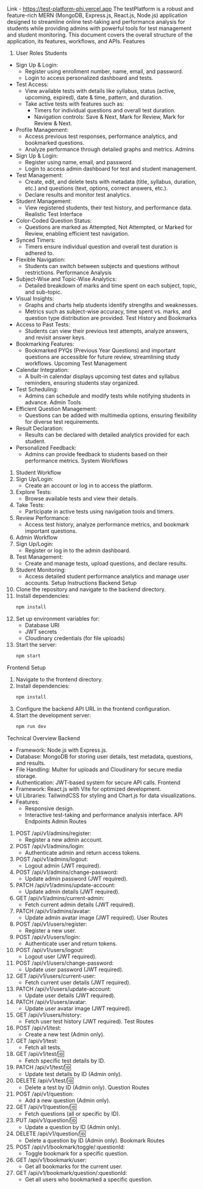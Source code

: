 Link - https://test-platform-phi.vercel.app
The testPlatform is a robust and feature-rich MERN (MongoDB, Express.js, React.js, Node.js) application designed to streamline online test-taking and performance analysis for students while providing admins with powerful tools for test management and student monitoring. This document covers the overall structure of the application, its features, workflows, and APIs.
Features
1. User Roles
Students
- Sign Up & Login:
  - Register using enrollment number, name, email, and password.
  - Login to access personalized dashboard and tests.
- Test Access:
  - View available tests with details like syllabus, status (active, upcoming, expired), date & time, pattern, and duration.
  - Take active tests with features such as:
    - Timers for individual questions and overall test duration.
    - Navigation controls: Save & Next, Mark for Review, Mark for Review & Next.
- Profile Management:
  - Access previous test responses, performance analytics, and bookmarked questions.
  - Analyze performance through detailed graphs and metrics.
Admins
- Sign Up & Login:
  - Register using name, email, and password.
  - Login to access admin dashboard for test and student management.
- Test Management:
  - Create, edit, and delete tests with metadata (title, syllabus, duration, etc.) and questions (text, options, correct answers, etc.).
  - Declare results and monitor test analytics.
- Student Management:
  - View registered students, their test history, and performance data.
Realistic Test Interface
- Color-Coded Question Status:
  - Questions are marked as Attempted, Not Attempted, or Marked for Review, enabling efficient test navigation.
- Synced Timers:
  - Timers ensure individual question and overall test duration is adhered to.
- Flexible Navigation:
  - Students can switch between subjects and questions without restrictions.
Performance Analysis
- Subject-Wise and Topic-Wise Analytics:
  - Detailed breakdown of marks and time spent on each subject, topic, and sub-topic.
- Visual Insights:
  - Graphs and charts help students identify strengths and weaknesses.
  - Metrics such as subject-wise accuracy, time spent vs. marks, and question type distribution are provided.
Test History and Bookmarks
- Access to Past Tests:
  - Students can view their previous test attempts, analyze answers, and revisit answer keys.
- Bookmarking Features:
  - Bookmarked PYQs (Previous Year Questions) and important questions are accessible for future review, streamlining study workflows.
Upcoming Test Management
- Calendar Integration:
  - A built-in calendar displays upcoming test dates and syllabus reminders, ensuring students stay organized.
- Test Scheduling:
  - Admins can schedule and modify tests while notifying students in advance.
Admin Tools
- Efficient Question Management:
  - Questions can be added with multimedia options, ensuring flexibility for diverse test requirements.
- Result Declaration:
  - Results can be declared with detailed analytics provided for each student.
- Personalized Feedback:
  - Admins can provide feedback to students based on their performance metrics.
System Workflows
1. Student Workflow
1. Sign Up/Login:
   - Create an account or log in to access the platform.
2. Explore Tests:
   - Browse available tests and view their details.
3. Take Tests:
   - Participate in active tests using navigation tools and timers.
4. Review Performance:
   - Access test history, analyze performance metrics, and bookmark important questions.
2. Admin Workflow
1. Sign Up/Login:
   - Register or log in to the admin dashboard.
2. Test Management:
   - Create and manage tests, upload questions, and declare results.
3. Student Monitoring:
   - Access detailed student performance analytics and manage user accounts.
Setup Instructions
Backend Setup
1. Clone the repository and navigate to the backend directory.
2. Install dependencies:
   ```bash
   npm install
   ```
3. Set up environment variables for:
   - Database URI
   - JWT secrets
   - Cloudinary credentials (for file uploads)
4. Start the server:
   ```bash
   npm start
   ```
Frontend Setup
1. Navigate to the frontend directory.
2. Install dependencies:
   ```bash
   npm install
   ```
3. Configure the backend API URL in the frontend configuration.
4. Start the development server:
   ```bash
   npm run dev
   ```
Technical Overview
Backend
- Framework: Node.js with Express.js.
- Database: MongoDB for storing user details, test metadata, questions, and results.
- File Handling: Multer for uploads and Cloudinary for secure media storage.
- Authentication: JWT-based system for secure API calls.
Frontend
- Framework: React.js with Vite for optimized development.
- UI Libraries: TailwindCSS for styling and Chart.js for data visualizations.
- Features:
  - Responsive design.
  - Interactive test-taking and performance analysis interface.
API Endpoints
Admin Routes
1. POST /api/v1/admins/register:
   - Register a new admin account.
2. POST /api/v1/admins/login:
   - Authenticate admin and return access tokens.
3. POST /api/v1/admins/logout:
   - Logout admin (JWT required).
4. POST /api/v1/admins/change-password:
   - Update admin password (JWT required).
5. PATCH /api/v1/admins/update-account:
   - Update admin details (JWT required).
6. GET /api/v1/admins/current-admin:
   - Fetch current admin details (JWT required).
7. PATCH /api/v1/admins/avatar:
   - Update admin avatar image (JWT required).
User Routes
1. POST /api/v1/users/register:
   - Register a new user.
2. POST /api/v1/users/login:
   - Authenticate user and return tokens.
3. POST /api/v1/users/logout:
   - Logout user (JWT required).
4. POST /api/v1/users/change-password:
   - Update user password (JWT required).
5. GET /api/v1/users/current-user:
   - Fetch current user details (JWT required).
6. PATCH /api/v1/users/update-account:
   - Update user details (JWT required).
7. PATCH /api/v1/users/avatar:
   - Update user avatar image (JWT required).
8. GET /api/v1/users/history:
   - Fetch user test history (JWT required).
Test Routes
1. POST /api/v1/test:
   - Create a new test (Admin only).
2. GET /api/v1/test:
   - Fetch all tests.
3. GET /api/v1/test/:id:
   - Fetch specific test details by ID.
4. PATCH /api/v1/test/:id:
   - Update test details by ID (Admin only).
5. DELETE /api/v1/test/:id:
   - Delete a test by ID (Admin only).
Question Routes
1. POST /api/v1/question:
   - Add a new question (Admin only).
2. GET /api/v1/question/:id:
   - Fetch questions (all or specific by ID).
3. PUT /api/v1/question/:id:
   - Update a question by ID (Admin only).
4. DELETE /api/v1/question/:id:
   - Delete a question by ID (Admin only).
Bookmark Routes
1. POST /api/v1/bookmark/toggle/:questionId:
   - Toggle bookmark for a specific question.
2. GET /api/v1/bookmark/user:
   - Get all bookmarks for the current user.
3. GET /api/v1/bookmark/question/:questionId:
   - Get all users who bookmarked a specific question.
